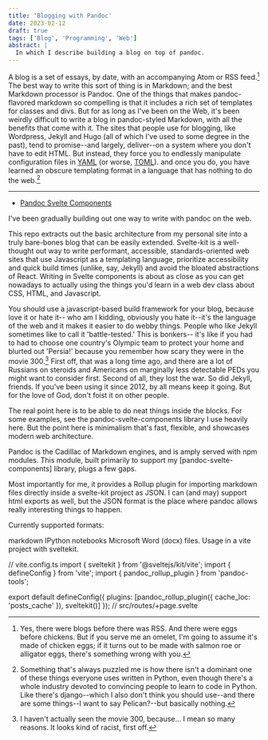 ```yaml
---
title: 'Blogging with Pandoc'
date: 2023-02-12
draft: true
tags: ['Blog', 'Programming', 'Web']
abstract: |
  In which I describe building a blog on top of pandoc.
---
```




A blog is a set of essays, by date, with an accompanying Atom or RSS feed.[^1]
The best way to write this sort of thing is in Markdown; and the best Markdown processor is Pandoc. One of the things that makes pandoc-flavored markdown so compelling is that it includes a rich set of templates for classes and divs. But for as long as I've been on the Web, it's been weirdly difficult to write a blog in pandoc-styled Markdown, with all the benefits that come with it. The sites that people use for blogging, like Wordpress, Jekyll and Hugo (all of which I've used to some degree in the past), tend to promise--and largely, deliver--on a system where you don't have to edit HTML. But instead, they force you to endlessly manipulate configuration files in [YAML](https://yaml.org/) (or worse, [TOML](https://toml.io)).
and once you do, you have learned an obscure templating format in a language that has nothing to do the web.[^2]

-------

* [Pandoc Svelte Components]()

I've been gradually building out one way to write with pandoc on the web.

This repo extracts out the basic architecture from my personal site into a truly bare-bones blog that can be easily extended. Svelte-kit is a well-thought out way to write performant, accessible, standards-oriented web sites that use Javascript as a templating language, prioritize accessibility and quick build times (unlike, say, Jekyll) and avoid the bloated abstractions of React. Writing in Svelte components is about as close as you can get nowadays to actually using the things you'd learn in a web dev class about CSS, HTML, and Javascript.

You should use a javascript-based build framework for your blog, because love it or hate it-- who am I kidding, obviously you hate it--it's the language of the web and it makes it easier to do webby things. People who like Jekyll sometimes like to call it 'battle-tested.' This is bonkers-- it's like if you had to had to choose one country's Olympic team to protect your home and blurted out 'Persia!' because you remember how scary they were in the movie 300.[^3] First off, that was a long time ago, and there are a lot of Russians on steroids and Americans on marginally less detectable PEDs you might want to consider first. Second of all, they lost the war. So did Jekyll, friends. If you've been using it since 2012, by all means keep it going. But for the love of God, don't foist it on other people.

The real point here is to be able to do neat things inside the blocks. For some examples, see the pandoc-svelte-components library I use heavily here. But the point here is minimalism that's fast, flexible, and showcases modern web architecture.

Pandoc is the Cadillac of Markdown engines, and is amply served with npm modules. This module, built primarily to support my [pandoc-svelte-components] library, plugs a few gaps.

Most importantly for me, it provides a Rollup plugin for importing markdown files directly inside a svelte-kit project as JSON. I can (and may) support html exports as well, but the JSON format is the place where pandoc allows really interesting things to happen.

[^1]: Yes, there were blogs before there was RSS. And there were eggs before chickens. But if you serve me an omelet, I'm going to assume it's made of chicken eggs; if it turns out to be made with salmon roe or alligator eggs, there's something wrong with you.
[^2]: Something that's always puzzled me is how there isn't a dominant one of these things everyone uses written in Python, even though there's a whole industry devoted to convincing people to learn to code in Python. Like there's django--which I also don't think you should use--and there are some things--I want to say Pelican?--but basically nothing.

[^3]: I haven't actually seen the movie 300, because... I mean so many reasons. It looks kind of racist, first off.

Currently supported formats:

markdown
IPython notebooks
Microsoft Word (docx) files.
Usage in a vite project with sveltekit.

// vite.config.ts
import { sveltekit } from '@sveltejs/kit/vite';
import { defineConfig } from 'vite';
import { pandoc_rollup_plugin } from 'pandoc-tools';

export default defineConfig({
plugins: [pandoc_rollup_plugin({ cache_loc: 'posts_cache' }), sveltekit()]
});
// src/routes/+page.svelte
